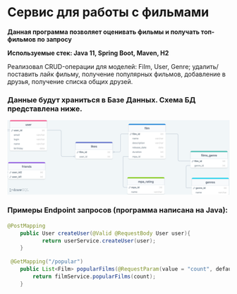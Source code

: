 # Сервис для работы с фильмами

**Данная программа позволяет оценивать фильмы и получать топ-фильмов по запросу**

**Используемые стек: Java 11, Spring Boot, Maven, H2**

Реализовал CRUD-операции для моделей: Film, User, Genre; удалить/поставить лайк фильму, получение популярных фильмов, добавление в друзья, получение списка общих друзей.

### Данные будут храниться в Базе Данных. Схема БД представлена ниже. ###


![Схема БД](src/main/resources/drawSQL-export-2022-09-10_15_07.png)

### Примеры Endpoint запросов (программа написана на Java): ###

```java  
@PostMapping
    public User createUser(@Valid @RequestBody User user){
           return userService.createUser(user);
    }
```

```java  
 @GetMapping("/popular")
    public List<Film> popularFilms(@RequestParam(value = "count", defaultValue = "10", required = false) int count ){
        return filmService.popularFilms(count);
    }
```
